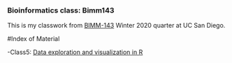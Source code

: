 ### Bioinformatics class: Bimm143


This is my classwork from [BIMM-143](https://bioboot.github.io/bimm143_W20/) Winter 2020 quarter at UC San Diego.

#Index of Material

-Class5: [Data exploration and visualization in R](https://github.com/kmunozhu/bimm143/tree/master/class05)


